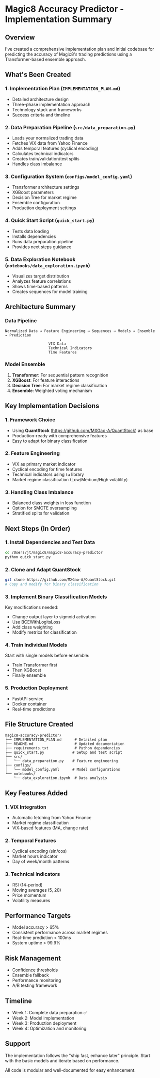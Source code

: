 # Magic8 Accuracy Predictor - Implementation Summary

## Overview
I've created a comprehensive implementation plan and initial codebase for predicting the accuracy of Magic8's trading predictions using a Transformer-based ensemble approach.

## What's Been Created

### 1. Implementation Plan (`IMPLEMENTATION_PLAN.md`)
- Detailed architecture design
- Three-phase implementation approach
- Technology stack and frameworks
- Success criteria and timeline

### 2. Data Preparation Pipeline (`src/data_preparation.py`)
- Loads your normalized trading data
- Fetches VIX data from Yahoo Finance
- Adds temporal features (cyclical encoding)
- Calculates technical indicators
- Creates train/validation/test splits
- Handles class imbalance

### 3. Configuration System (`configs/model_config.yaml`)
- Transformer architecture settings
- XGBoost parameters
- Decision Tree for market regime
- Ensemble configuration
- Production deployment settings

### 4. Quick Start Script (`quick_start.py`)
- Tests data loading
- Installs dependencies
- Runs data preparation pipeline
- Provides next steps guidance

### 5. Data Exploration Notebook (`notebooks/data_exploration.ipynb`)
- Visualizes target distribution
- Analyzes feature correlations
- Shows time-based patterns
- Creates sequences for model training

## Architecture Summary

### Data Pipeline
```
Normalized Data → Feature Engineering → Sequences → Models → Ensemble → Prediction
                         ↓
                    VIX Data
                    Technical Indicators
                    Time Features
```

### Model Ensemble
1. **Transformer**: For sequential pattern recognition
2. **XGBoost**: For feature interactions
3. **Decision Tree**: For market regime classification
4. **Ensemble**: Weighted voting mechanism

## Key Implementation Decisions

### 1. Framework Choice
- Using **QuantStock** (https://github.com/MXGao-A/QuantStock) as base
- Production-ready with comprehensive features
- Easy to adapt for binary classification

### 2. Feature Engineering
- VIX as primary market indicator
- Cyclical encoding for time features
- Technical indicators using `ta` library
- Market regime classification (Low/Medium/High volatility)

### 3. Handling Class Imbalance
- Balanced class weights in loss function
- Option for SMOTE oversampling
- Stratified splits for validation

## Next Steps (In Order)

### 1. Install Dependencies and Test Data
```bash
cd /Users/jt/magic8/magic8-accuracy-predictor
python quick_start.py
```

### 2. Clone and Adapt QuantStock
```bash
git clone https://github.com/MXGao-A/QuantStock.git
# Copy and modify for binary classification
```

### 3. Implement Binary Classification Models
Key modifications needed:
- Change output layer to sigmoid activation
- Use BCEWithLogitsLoss
- Add class weighting
- Modify metrics for classification

### 4. Train Individual Models
Start with single models before ensemble:
- Train Transformer first
- Then XGBoost
- Finally ensemble

### 5. Production Deployment
- FastAPI service
- Docker container
- Real-time predictions

## File Structure Created
```
magic8-accuracy-predictor/
├── IMPLEMENTATION_PLAN.md      # Detailed plan
├── README.md                   # Updated documentation
├── requirements.txt            # Python dependencies
├── quick_start.py             # Setup and test script
├── src/
│   └── data_preparation.py    # Feature engineering
├── configs/
│   └── model_config.yaml      # Model configurations
└── notebooks/
    └── data_exploration.ipynb  # Data analysis
```

## Key Features Added

### 1. VIX Integration
- Automatic fetching from Yahoo Finance
- Market regime classification
- VIX-based features (MA, change rate)

### 2. Temporal Features
- Cyclical encoding (sin/cos)
- Market hours indicator
- Day of week/month patterns

### 3. Technical Indicators
- RSI (14-period)
- Moving averages (5, 20)
- Price momentum
- Volatility measures

## Performance Targets
- Model accuracy > 65%
- Consistent performance across market regimes
- Real-time prediction < 100ms
- System uptime > 99.9%

## Risk Management
- Confidence thresholds
- Ensemble fallback
- Performance monitoring
- A/B testing framework

## Timeline
- Week 1: Complete data preparation ✅
- Week 2: Model implementation
- Week 3: Production deployment
- Week 4: Optimization and monitoring

## Support
The implementation follows the "ship fast, enhance later" principle. Start with the basic models and iterate based on performance.

All code is modular and well-documented for easy enhancement.
